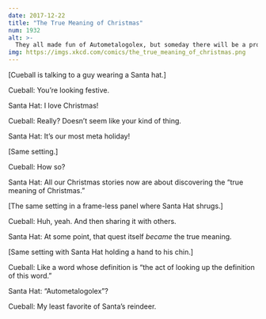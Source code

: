 ```yaml
---
date: 2017-12-22
title: "The True Meaning of Christmas"
num: 1932
alt: >-
  They all made fun of Autometalogolex, but someday there will be a problem with Christmas that can only be solved if Santa somehow gets a serious headache, and then they'll see.
img: https://imgs.xkcd.com/comics/the_true_meaning_of_christmas.png
---
```

[Cueball is talking to a guy wearing a Santa hat.]

Cueball: You’re looking festive.

Santa Hat: I love Christmas!

Cueball: Really? Doesn’t seem like your kind of thing.

Santa Hat: It’s our most meta holiday!

[Same setting.]

Cueball: How so?

Santa Hat: All our Christmas stories now are about discovering the “true meaning of Christmas.”

[The same setting in a frame-less panel where Santa Hat shrugs.]

Cueball: Huh, yeah. And then sharing it with others.

Santa Hat: At some point, that quest itself *became* the true meaning.

[Same setting with Santa Hat holding a hand to his chin.]

Cueball: Like a word whose definition is “the act of looking up the definition of this word.”

Santa Hat: “Autometalogolex”?

Cueball: My least favorite of Santa’s reindeer.